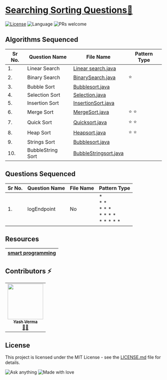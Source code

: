 # [Searching Sorting Questions🚀](https://leetcode.com/problemset/algorithms/)

[![License](https://img.shields.io/badge/license-Apache_2.0-blue.svg)](LICENSE.md) ![Language](https://img.shields.io/badge/language-Java%20%2F%20Data_Structures%2F-blue.svg) ![PRs welcome](https://img.shields.io/badge/PRs%20-welcome-brightgreen.svg) 

## Algorithms Sequenced
 
| Sr No. | Question Name | File Name | Pattern Type |
|-----------|-----------|---------|---------------|
| 1.| Linear Search | [Linear search.java](https://github.com/vyash5075/Java-Programming/blob/Searching-Sortings/Basic/LinearSearch.java) |  |
 |2.|Binary Search|[BinarySearch.java](https://github.com/vyash5075/Java-Programming/blob/Searching-Sortings/Basic/BinarySearch.java)| ⭐ | 
 |3.|Bubble Sort|[Bubblesort.java](https://github.com/vyash5075/Java-Programming/blob/Searching-Sortings/Basic/Bubblesort.java)|| 
 |4.|Selection Sort|[Selection.java](https://github.com/vyash5075/Java-Programming/blob/Searching-Sortings/Basic/SelectionSort.java)|| 
 |5.|Insertion Sort|[InsertionSort.java](https://github.com/vyash5075/Java-Programming/blob/Searching-Sortings/Basic/InsertionSort.java)|| 
 |6.|Merge Sort|[MergeSort.java](https://github.com/vyash5075/Java-Programming/blob/Searching-Sortings/Basic/MergeSort.java)|⭐ ⭐ | 
 |7.|Quick Sort|[Quicksort.java](https://github.com/vyash5075/Java-Programming/blob/Searching-Sortings/Basic/Quicksort.java)|⭐ ⭐| 
 |8.|Heap Sort|[Heapsort.java](https://github.com/vyash5075/Java-Programming/blob/Searching-Sortings/Basic/HeapSort.java)|⭐ ⭐| 
 |9.|Strings Sort|[Bubblesort.java](https://github.com/vyash5075/Java-Programming/blob/Searching-Sortings/Basic/Bubblesort.java)|| 
 |10.|BubbleString Sort|[BubbleStringsort.java](https://github.com/vyash5075/Java-Programming/blob/Searching-Sortings/Basic/BubbleStringsort.java)|| 
## Questions Sequenced
 
| Sr No. | Question Name | File Name | Pattern Type |
|-----------|-----------|---------|---------------|
| 1.| logEndpoint  | No | * <br>* *<br> * * *<br>   * * * *<br> * * * * * |

## Resources
 
| [smart programming](https://www.youtube.com/watch?v=zL74GgFsB0E&list=PLlhM4lkb2sEgQ2nI2bsrKx5qIOAb7S7sc&index=7)| 
|-----------|

 ## Contributors ⚡
<table>
  <tr>
    <td align="center"><a href="https://github.com/vyash5075"><img src="https://avatars.githubusercontent.com/u/44260505?v=4" width="114px;" alt=""/><br /><sub><b>Yash Verma</b></sub></a><br /><a href="https://github.com/vyash5075" title="Github"> 👨‍💻 </a></td>
  </tr>
</table>

 
## License
This project is licensed under the MIT License - see the [LICENSE.md](LICENSE.md) file for details.                    
                     
                       
 

















![Ask anything](https://img.shields.io/badge/Ask%20me-anything-1abc9c.svg)   ![Made with love](http://ForTheBadge.com/images/badges/built-with-love.svg) 
